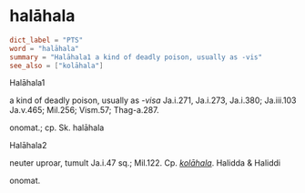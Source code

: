 # halāhala

``` toml
dict_label = "PTS"
word = "halāhala"
summary = "Halāhala1 a kind of deadly poison, usually as -vis"
see_also = ["kolāhala"]
```

Halāhala1

a kind of deadly poison, usually as *\-visa* Ja.i.271, Ja.i.273, Ja.i.380; Ja.iii.103 Ja.v.465; Mil.256; Vism.57; Thag\-a.287.

onomat.; cp. Sk. halāhala

Halāhala2

neuter uproar, tumult Ja.i.47 sq.; Mil.122. Cp. *[kolāhala](kolāhala.md)*. Halidda & Haliddi

onomat.


